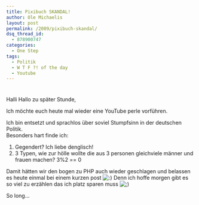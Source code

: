 ```yaml
---
title: Pixibuch SKANDAL!
author: Ole Michaelis
layout: post
permalink: /2009/pixibuch-skandal/
dsq_thread_id:
  - 878900747
categories:
  - One Step
tags:
  - Politik
  - W T F ?! of the day
  - Youtube
---
```

# 

Halli Hallo zu später Stunde,

Ich möchte euch heute mal wieder eine YouTube perle vorführen.



Ich bin entsetzt und sprachlos über soviel Stumpfsinn in der deutschen Politik.  
Besonders hart finde ich:

1. Gegendert? Ich liebe denglisch!  
2. 3 Typen, wie zur hölle wollte die aus 3 personen gleichviele männer und frauen machen? 3%2 == 0 

Damit hätten wir den bogen zu PHP auch wieder geschlagen und belassen es heute einmal bei einem kurzen post ![:)][1] Denn ich hoffe morgen gibt es so viel zu erzählen das ich platz sparen muss ![;)][2] 

 [1]: http://blog.codestars.eu/wp-includes/images/smilies/icon_smile.gif
 [2]: http://blog.codestars.eu/wp-includes/images/smilies/icon_wink.gif

So long…

